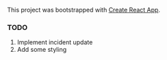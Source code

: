 This project was bootstrapped with [Create React App](https://github.com/facebook/create-react-app).

### TODO ###
1. Implement incident update
2. Add some styling